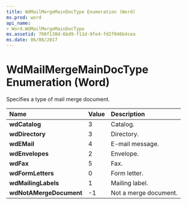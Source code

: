 ```yaml
---
title: WdMailMergeMainDocType Enumeration (Word)
ms.prod: word
api_name:
- Word.WdMailMergeMainDocType
ms.assetid: 708f130d-6bd9-f11d-9fe4-fd2f946b4cea
ms.date: 06/08/2017
---
```



# WdMailMergeMainDocType Enumeration (Word)

Specifies a type of mail merge document.



|**Name**|**Value**|**Description**|
|:-----|:-----|:-----|
| **wdCatalog**|3|Catalog.|
| **wdDirectory**|3|Directory.|
| **wdEMail**|4|E-mail message.|
| **wdEnvelopes**|2|Envelope.|
| **wdFax**|5|Fax.|
| **wdFormLetters**|0|Form letter.|
| **wdMailingLabels**|1|Mailing label.|
| **wdNotAMergeDocument**|-1|Not a merge document.|

